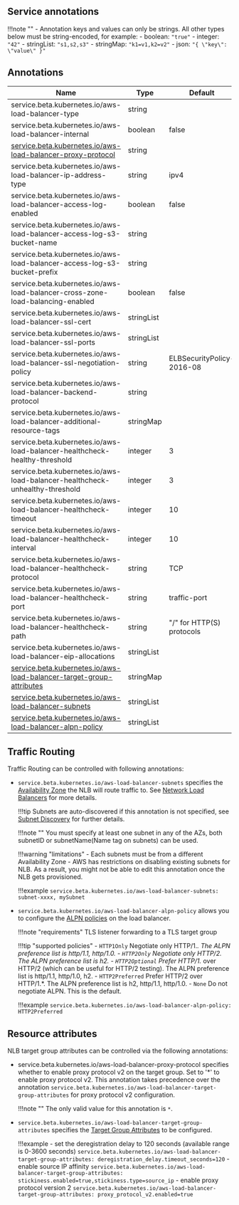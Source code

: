 ## Service annotations

!!!note ""
    - Annotation keys and values can only be strings. All other types below must be string-encoded, for example:
        - boolean: `"true"`
        - integer: `"42"`
        - stringList: `"s1,s2,s3"`
        - stringMap: `"k1=v1,k2=v2"`
        - json: `"{ \"key\": \"value\" }"`

## Annotations
| Name                                                                           | Type       | Default                   | Notes                  |
|--------------------------------------------------------------------------------|------------|---------------------------|------------------------|
| service.beta.kubernetes.io/aws-load-balancer-type                              | string     |                           |                        |
| service.beta.kubernetes.io/aws-load-balancer-internal                          | boolean    | false                     |                        |
| [service.beta.kubernetes.io/aws-load-balancer-proxy-protocol](#proxy-protocol-v2)                 | string     |        | Set to `"*"` to enable |
| service.beta.kubernetes.io/aws-load-balancer-ip-address-type                   | string     | ipv4                      | ipv4 \| dualstack      |
| service.beta.kubernetes.io/aws-load-balancer-access-log-enabled                | boolean    | false                     |                        |
| service.beta.kubernetes.io/aws-load-balancer-access-log-s3-bucket-name         | string     |                           |                        |
| service.beta.kubernetes.io/aws-load-balancer-access-log-s3-bucket-prefix       | string     |                           |                        |
| service.beta.kubernetes.io/aws-load-balancer-cross-zone-load-balancing-enabled | boolean    | false                     |                        |
| service.beta.kubernetes.io/aws-load-balancer-ssl-cert                          | stringList |                           |                        |
| service.beta.kubernetes.io/aws-load-balancer-ssl-ports                         | stringList |                           |                        |
| service.beta.kubernetes.io/aws-load-balancer-ssl-negotiation-policy            | string     | ELBSecurityPolicy-2016-08 |                        |
| service.beta.kubernetes.io/aws-load-balancer-backend-protocol                  | string     |                           |                        |
| service.beta.kubernetes.io/aws-load-balancer-additional-resource-tags          | stringMap  |                           |                        |
| service.beta.kubernetes.io/aws-load-balancer-healthcheck-healthy-threshold     | integer    | 3                         |                        |
| service.beta.kubernetes.io/aws-load-balancer-healthcheck-unhealthy-threshold   | integer    | 3                         |                        |
| service.beta.kubernetes.io/aws-load-balancer-healthcheck-timeout               | integer    | 10                        |                        |
| service.beta.kubernetes.io/aws-load-balancer-healthcheck-interval              | integer    | 10                        |                        |
| service.beta.kubernetes.io/aws-load-balancer-healthcheck-protocol              | string     | TCP                       |                        |
| service.beta.kubernetes.io/aws-load-balancer-healthcheck-port                  | string     | traffic-port              |                        |
| service.beta.kubernetes.io/aws-load-balancer-healthcheck-path                  | string     | "/" for HTTP(S) protocols |                        |
| service.beta.kubernetes.io/aws-load-balancer-eip-allocations                   | stringList |                           |                        |
| [service.beta.kubernetes.io/aws-load-balancer-target-group-attributes](#target-group-attributes)  | stringMap  |        |                        |
| [service.beta.kubernetes.io/aws-load-balancer-subnets](#subnets)              | stringList  |                           |                        |
| [service.beta.kubernetes.io/aws-load-balancer-alpn-policy](#alpn-policy)      | stringList  |                           |                        |


## Traffic Routing
Traffic Routing can be controlled with following annotations:

- <a name="subnets">`service.beta.kubernetes.io/aws-load-balancer-subnets`</a> specifies the [Availability Zone](http://docs.aws.amazon.com/AWSEC2/latest/UserGuide/using-regions-availability-zones.html)
the NLB will route traffic to. See [Network Load Balancers](https://docs.aws.amazon.com/elasticloadbalancing/latest/network/network-load-balancers.html#availability-zones) for more details.

    !!!tip
        Subnets are auto-discovered if this annotation is not specified, see [Subnet Discovery](../controller/subnet_discovery.md) for further details.

    !!!note ""
        You must specify at least one subnet in any of the AZs, both subnetID or subnetName(Name tag on subnets) can be used.

    !!!warning "limitations"
        - Each subnets must be from a different Availability Zone
        - AWS has restrictions on disabling existing subnets for NLB. As a result, you might not be able to edit this annotation once the NLB gets provisioned.

    !!!example
        ```
        service.beta.kubernetes.io/aws-load-balancer-subnets: subnet-xxxx, mySubnet
        ```
- <a name="alpn-policy">`service.beta.kubernetes.io/aws-load-balancer-alpn-policy`</a> allows you to configure the [ALPN policies](https://docs.aws.amazon.com/elasticloadbalancing/latest/network/create-tls-listener.html#alpn-policies)
on the load balancer.

    !!!note "requirements"
        TLS listener forwarding to a TLS target group

    !!!tip "supported policies"
        - `HTTP1Only` Negotiate only HTTP/1.*. The ALPN preference list is http/1.1, http/1.0.
        - `HTTP2Only` Negotiate only HTTP/2. The ALPN preference list is h2.
        - `HTTP2Optional` Prefer HTTP/1.* over HTTP/2 (which can be useful for HTTP/2 testing). The ALPN preference list is http/1.1, http/1.0, h2.
        - `HTTP2Preferred` Prefer HTTP/2 over HTTP/1.*. The ALPN preference list is h2, http/1.1, http/1.0.
        - `None` Do not negotiate ALPN. This is the default.

    !!!example
        ```
        service.beta.kubernetes.io/aws-load-balancer-alpn-policy: HTTP2Preferred
        ```

## Resource attributes
NLB target group attributes can be controlled via the following annotations:

- <a name="proxy-protocol-v2">service.beta.kubernetes.io/aws-load-balancer-proxy-protocol</a> specifies whether to enable proxy protocol v2 on the target group.
Set to '*' to enable proxy protocol v2. This annotation takes precedence over the annotation `service.beta.kubernetes.io/aws-load-balancer-target-group-attributes`
for proxy protocol v2 configuration.

    !!!note ""
        The only valid value for this annotation is `*`.

- <a name="target-group-attributes">`service.beta.kubernetes.io/aws-load-balancer-target-group-attributes`</a> specifies the
[Target Group Attributes](https://docs.aws.amazon.com/elasticloadbalancing/latest/network/load-balancer-target-groups.html#target-group-attributes) to be configured.

    !!!example
        - set the deregistration delay to 120 seconds (available range is 0-3600 seconds)
            ```
            service.beta.kubernetes.io/aws-load-balancer-target-group-attributes: deregistration_delay.timeout_seconds=120
            ```
        - enable source IP affinity
            ```
            service.beta.kubernetes.io/aws-load-balancer-target-group-attributes: stickiness.enabled=true,stickiness.type=source_ip
            ```
        - enable proxy protocol version 2
            ```
            service.beta.kubernetes.io/aws-load-balancer-target-group-attributes: proxy_protocol_v2.enabled=true
            ```
